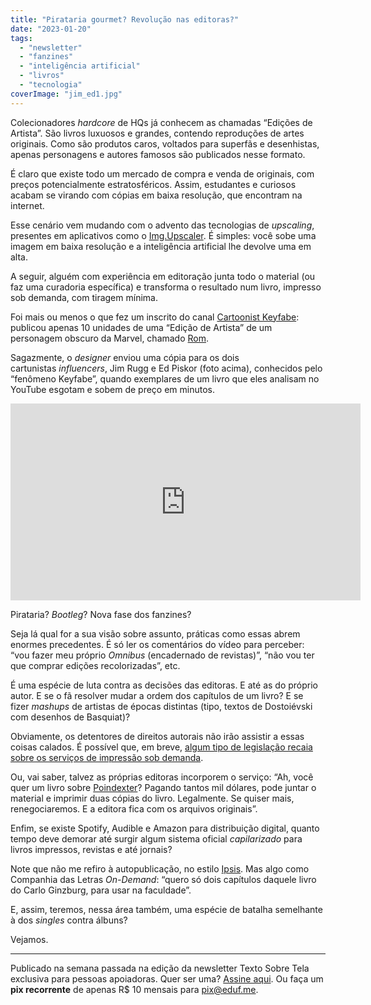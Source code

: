 ```yaml
---
title: "Pirataria gourmet? Revolução nas editoras?"
date: "2023-01-20"
tags: 
  - "newsletter"
  - "fanzines"
  - "inteligência artificial"
  - "livros"
  - "tecnologia"
coverImage: "jim_ed1.jpg"
---
```


Colecionadores _hardcore_ de HQs já conhecem as chamadas “Edições de Artista”. São livros luxuosos e grandes, contendo reproduções de artes originais. Como são produtos caros, voltados para superfãs e desenhistas, apenas personagens e autores famosos são publicados nesse formato.

É claro que existe todo um mercado de compra e venda de originais, com preços potencialmente estratosféricos. Assim, estudantes e curiosos acabam se virando com cópias em baixa resolução, que encontram na internet.

Esse cenário vem mudando com o advento das tecnologias de _upscaling_, presentes em aplicativos como o [Img.Upscaler](https://imgupscaler.com/). É simples: você sobe uma imagem em baixa resolução e a inteligência artificial lhe devolve uma em alta.

A seguir, alguém com experiência em editoração junta todo o material (ou faz uma curadoria específica) e transforma o resultado num livro, impresso sob demanda, com tiragem mínima.

Foi mais ou menos o que fez um inscrito do canal [Cartoonist Keyfabe](https://www.youtube.com/watch?v=HrU2-lgX4AE): publicou apenas 10 unidades de uma “Edição de Artista” de um personagem obscuro da Marvel, chamado [Rom](https://en.wikipedia.org/wiki/Rom_the_Space_Knight).

Sagazmente, o _designer_ enviou uma cópia para os dois cartunistas _influencers_, Jim Rugg e Ed Piskor (foto acima), conhecidos pelo “fenômeno Keyfabe”, quando exemplares de um livro que eles analisam no YouTube esgotam e sobem de preço em minutos.

<iframe width="560" height="315" src="https://www.youtube-nocookie.com/embed/HrU2-lgX4AE" title="YouTube video player" frameborder="0" allow="accelerometer; autoplay; clipboard-write; encrypted-media; gyroscope; picture-in-picture; web-share" allowfullscreen></iframe>

Pirataria? _Bootleg_? Nova fase dos fanzines?

Seja lá qual for a sua visão sobre assunto, práticas como essas abrem enormes precedentes. É só ler os comentários do vídeo para perceber: “vou fazer meu próprio _Omnibus_ (encadernado de revistas)”, “não vou ter que comprar edições recolorizadas”, etc.

É uma espécie de luta contra as decisões das editoras. E até as do próprio autor. E se o fã resolver mudar a ordem dos capítulos de um livro? E se fizer _mashups_ de artistas de épocas distintas (tipo, textos de Dostoiévski com desenhos de Basquiat)?

Obviamente, os detentores de direitos autorais não irão assistir a essas coisas calados. É possível que, em breve, [algum tipo de legislação recaia sobre os serviços de impressão sob demanda](https://visua.com/70-of-print-on-demand-companies-are-ignoring-copyright-laws).

Ou, vai saber, talvez as próprias editoras incorporem o serviço: “Ah, você quer um livro sobre [Poindexter](https://felixthecat.fandom.com/wiki/Poindexter)? Pagando tantos mil dólares, pode juntar o material e imprimir duas cópias do livro. Legalmente. Se quiser mais, renegociaremos. E a editora fica com os arquivos originais”.

Enfim, se existe Spotify, Audible e Amazon para distribuição digital, quanto tempo deve demorar até surgir algum sistema oficial _capilarizado_ para livros impressos, revistas e até jornais?

Note que não me refiro à autopublicação, no estilo [Ipsis](https://ipsispub.com.br/). Mas algo como Companhia das Letras _On-Demand_: “quero só dois capítulos daquele livro do Carlo Ginzburg, para usar na faculdade”.

E, assim, teremos, nessa área também, uma espécie de batalha semelhante à dos _singles_ contra álbuns?

Vejamos.

* * *

Publicado na semana passada na edição da newsletter Texto Sobre Tela exclusiva para pessoas apoiadoras. Quer ser uma? [Assine aqui](https://eduf.substack.com/). Ou faça um **pix recorrente** de apenas R$ 10 mensais para pix@eduf.me.
